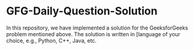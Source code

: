 # GFG-Daily-Question-Solution
In this repository, we have implemented a solution for the GeeksforGeeks problem mentioned above. The solution is written in [language of your choice, e.g., Python, C++, Java, etc.
